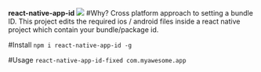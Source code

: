 **react-native-app-id**
<img src='http://g.recordit.co/e4AzJggTRY.gif'/>
#Why?
Cross platform approach to setting a bundle ID. This project edits the required ios / android files inside a react native project which contain your bundle/package id.

#Install
```npm i react-native-app-id -g```

#Usage
```react-native-app-id-fixed com.myawesome.app```
